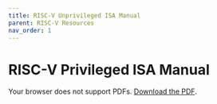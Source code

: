 ```yaml
---
title: RISC-V Unprivileged ISA Manual
parent: RISC-V Resources
nav_order: 1
---
```


# RISC-V Privileged ISA Manual

<object data="/assets/pdfs/riscv-unprivileged.pdf" type="application/pdf" width="100%" height="800px">
    <p>Your browser does not support PDFs. 
    <a href="/assets/pdfs/riscv-unprivileged.pdf">Download the PDF</a>.</p>
</object>
